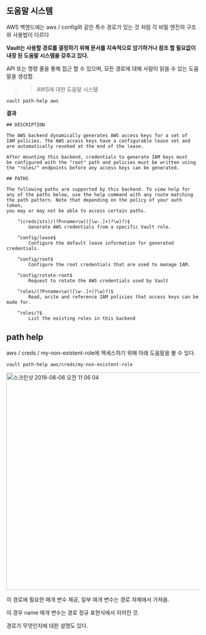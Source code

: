 
## 도움말 시스템

AWS 백엔드에는 aws / config와 같은 특수 경로가 있는 것 처럼 각 비밀 엔진의 구조와 사용법이 다르다

**Vault는 사용할 경로를 결정하기 위해 문서를 지속적으로 암기하거나 참조 할 필요없이 내장 된 도움말 시스템을 갖추고 있다.**

API 또는 명령 줄을 통해 접근 할 수 있으며, 모든 경로에 대해 사람이 읽을 수 있는 도움말을 생성함.

>> AWS에 대한 도움말 시스템

~~~
vault path-help aws
~~~

**결과**
~~~
## DESCRIPTION

The AWS backend dynamically generates AWS access keys for a set of
IAM policies. The AWS access keys have a configurable lease set and
are automatically revoked at the end of the lease.

After mounting this backend, credentials to generate IAM keys must
be configured with the "root" path and policies must be written using
the "roles/" endpoints before any access keys can be generated.

## PATHS

The following paths are supported by this backend. To view help for
any of the paths below, use the help command with any route matching
the path pattern. Note that depending on the policy of your auth token,
you may or may not be able to access certain paths.

    ^(creds|sts)/(?P<name>\w(([\w-.]+)?\w)?)$
        Generate AWS credentials from a specific Vault role.

    ^config/lease$
        Configure the default lease information for generated credentials.

    ^config/root$
        Configure the root credentials that are used to manage IAM.

    ^config/rotate-root$
        Request to rotate the AWS credentials used by Vault

    ^roles/(?P<name>\w(([\w-.]+)?\w)?)$
        Read, write and reference IAM policies that access keys can be made for.

    ^roles/?$
        List the existing roles in this backend

~~~


## path help

aws / creds / my-non-existent-role에 액세스하기 위해 아래 도움말을 볼 수 있다.

~~~
vault path-help aws/creds/my-non-existent-role
~~~


<img width="566" alt="스크린샷 2019-08-06 오전 11 06 04" src="https://user-images.githubusercontent.com/37536415/62506089-3519ad80-b83a-11e9-8707-0676e2c8afaf.png">


이 경로에 필요한 매개 변수 제공, 일부 매개 변수는 경로 자체에서 가져옴. 

이 경우 name 매개 변수는 경로 정규 표현식에서 지어진 것. 

경로가 무엇인지에 대한 설명도 있다.


